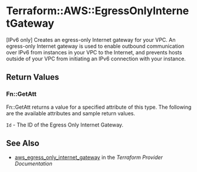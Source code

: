 # Terraform::AWS::EgressOnlyInternetGateway

[IPv6 only] Creates an egress-only Internet gateway for your VPC.
An egress-only Internet gateway is used to enable outbound communication
over IPv6 from instances in your VPC to the Internet, and prevents hosts
outside of your VPC from initiating an IPv6 connection with your instance.

## Return Values

### Fn::GetAtt

Fn::GetAtt returns a value for a specified attribute of this type. The following are the available attributes and sample return values.

`Id` - The ID of the Egress Only Internet Gateway.

## See Also

* [aws_egress_only_internet_gateway](https://www.terraform.io/docs/providers/aws/r/egress_only_internet_gateway.html) in the _Terraform Provider Documentation_